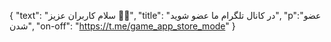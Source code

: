 {
  "text": "سلام کاربران عزیز 👋👋",
  "title": "در کانال تلگرام ما عضو شوید",
  "p":"عضو شدن",
  "on-off": "https://t.me/game_app_store_mode"
}
